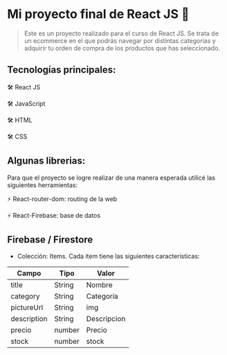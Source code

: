 # Mi proyecto final de React JS 🚀

> Este es un proyecto realizado para el curso de React JS. Se trata de un ecommerce en el que podrás navegar por distintas categorías y adquirir tu orden de compra de los productos que has seleccionado.

## Tecnologías principales:

🛠️ React JS

🛠️ JavaScript

🛠️ HTML

🛠️ CSS

## Algunas librerias:

Para que el proyecto se logre realizar de una manera esperada utilicé las siguientes herramientas:

⚡ React-router-dom: routing de la web

⚡ React-Firebase: base de datos 

## Firebase / Firestore

- Colección: Items. Cada item tiene las siguientes características:

|    Campo      |   Tipo        |   Valor       |
| ------------- | ------------- | ------------- |
|   title       |   String      |   Nombre      |
|   category    |   String      |   Categoría   |
|   pictureUrl  |   String      |       img     |
| description   |   String      | Descripcion   |
|      precio   |   number      |     Precio    |
|       stock   |   number      |       stock   |
